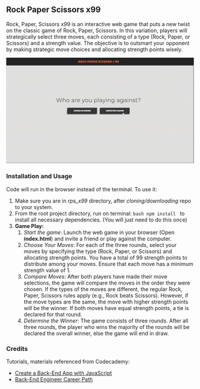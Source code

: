 ## Rock Paper Scissors x99
<!-- Project Description -->
Rock, Paper, Scissors x99 is an interactive web game that puts a new twist on the classic game of Rock, Paper, Scissors. In this variation, players will strategically select three moves, each consisting of a type (Rock, Paper, or Scissors) and a strength value. The objective is to outsmart your opponent by making strategic move choices and allocating strength points wisely.

<!-- Image GIF of project -->
![Rock-Paper-Scissors x99](https://github.com/sreeharsha-rav/javascript_projects/blob/main/rps_x99/gif/js_rps.gif)

### Installation and Usage
<!-- How to install and run the project? -->
Code will run in the browser instead of the terminal. To use it:
1. Make sure you are in *rps_x99* directory, after *cloning/downloading* repo to your system.
2. From the root project directory, run on terminal:
        ```bash
        npm install
        ```
    to install all necessary dependencies. (You will just need to do this once)
3. **Game Play:**
    1. *Start the game*: Launch the web game in your browser (Open **index.html**) and invite a friend or play against the computer.
    2. *Choose Your Moves*: For each of the three rounds, select your moves by specifying the type (Rock, Paper, or Scissors) and allocating strength points. You have a total of 99 strength points to distribute among your moves. Ensure that each move has a minimum strength value of 1.
    3. *Compare Moves*: After both players have made their move selections, the game will compare the moves in the order they were chosen. If the types of the moves are different, the regular Rock, Paper, Scissors rules apply (e.g., Rock beats Scissors). However, if the move types are the same, the move with higher strength points will be the winner. If both moves have equal strength points, a tie is declared for that round.
    4. *Determine the Winner*: The game consists of three rounds. After all three rounds, the player who wins the majority of the rounds will be declared the overall winner, else the game will end in draw.

### Credits

Tutorials, materials referenced from Codecademy:
- [Create a Back-End App with JavaScript](https://www.codecademy.com/learn/paths/create-a-back-end-app-with-javascript)
- [Back-End Engineer Career Path](https://join.codecademy.com/learn/paths/back-end-engineer-career-path-b/)